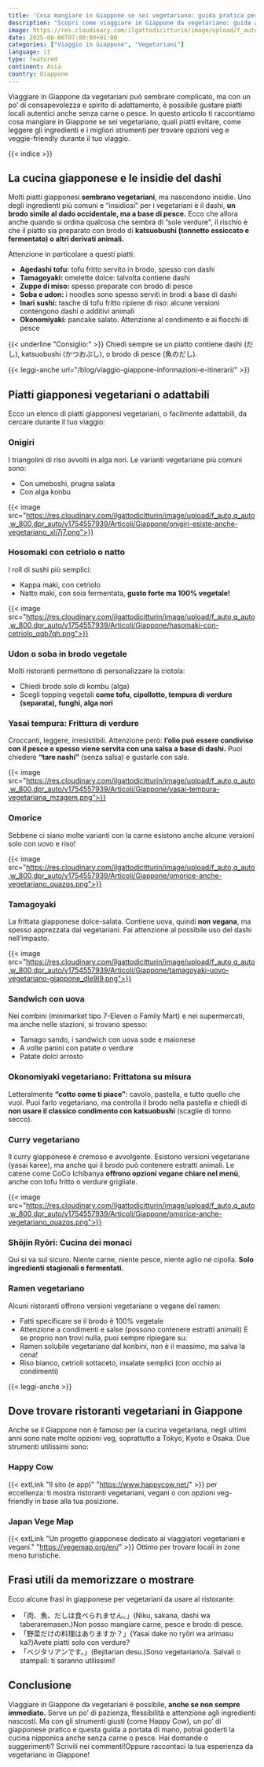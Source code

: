 ```yaml
---
title: 'Cosa mangiare in Giappone se sei vegetariano: guida pratica per viaggiatori'
description: 'Scopri come viaggiare in Giappone da vegetariano: guida ai piatti senza carne o pesce, come evitare il dashi, ristoranti veg-friendly e frasi utili in giapponese. Perfetto per Tokyo, Kyoto e Osaka!'
image: https://res.cloudinary.com/ilgattodicitturin/image/upload/f_auto,q_auto,w_800,dpr_auto/v1754557336/Articoli/Giappone/guida-giappone-per-vegetariani_cuz5y5.png
date: 2025-08-06T07:00:00+01:00
categories: ["Viaggio in Giappone", "Vegetariani"]
language: it
type: featured
continent: Asia
country: Giappone
---
```

Viaggiare in Giappone da vegetariani può sembrare complicato, ma con un po’ di consapevolezza e spirito di adattamento, è possibile gustare piatti locali autentici anche senza carne o pesce. In questo articolo ti raccontiamo cosa mangiare in Giappone se sei vegetariano, quali piatti evitare, come leggere gli ingredienti e i migliori strumenti per trovare opzioni veg e veggie-friendly durante il tuo viaggio.

{{< indice >}}

## La cucina giapponese e le insidie del dashi
Molti piatti giapponesi **sembrano vegetariani**, ma nascondono insidie. Uno degli ingredienti più comuni e “insidiosi” per i vegetariani è il dashi, **un brodo simile al dado occidentale, ma a base di pesce.** Ecco che allora anche quando si ordina qualcosa che sembra di ”sole verdure", il rischio è che il piatto sia preparato con brodo di **katsuobushi (tonnetto essiccato e fermentato) o altri derivati animali.**

Attenzione in particolare a questi piatti:
* **Agedashi tofu:** tofu fritto servito in brodo, spesso con dashi
* **Tamagoyaki:** omelette dolce: talvolta contiene dashi
* **Zuppe di miso:** spesso preparate con brodo di pesce
* **Soba e udon:** i noodles sono spesso serviti in brodi a base di dashi
* **Inari sushi:** tasche di tofu fritto ripiene di riso: alcune versioni contengono dashi o additivi animali
* **Okonomiyaki:** pancake salato. Attenzione al condimento e ai fiocchi di pesce

{{< underline "Consiglio:" >}} Chiedi sempre se un piatto contiene dashi (だし), katsuobushi (かつおぶし), o brodo di pesce (魚のだし).

{{< leggi-anche url="/blog/viaggio-giappone-informazioni-e-itinerari/" >}}

## Piatti giapponesi vegetariani o adattabili
Ecco un elenco di piatti giapponesi vegetariani, o facilmente adattabili, da cercare durante il tuo viaggio:

### Onigiri
I triangolini di riso avvolti in alga nori. Le varianti vegetariane più comuni sono:
* Con umeboshi, prugna salata
* Con alga konbu

{{< image src="https://res.cloudinary.com/ilgattodicitturin/image/upload/f_auto,q_auto,w_800,dpr_auto/v1754557939/Articoli/Giappone/onigiri-esiste-anche-vegetariano_xli7j7.png">}}

### Hosomaki con cetriolo o natto
I roll di sushi più semplici:
* Kappa maki, con cetriolo
* Natto maki, con soia fermentata, **gusto forte ma 100% vegetale!**

{{< image src="https://res.cloudinary.com/ilgattodicitturin/image/upload/f_auto,q_auto,w_800,dpr_auto/v1754557939/Articoli/Giappone/hasomaki-con-cetriolo_qqb7qh.png">}}

### Udon o soba in brodo vegetale
Molti ristoranti permettono di personalizzare la ciotola:
* Chiedi brodo solo di kombu (alga)
* Scegli topping vegetali **come tofu, cipollotto, tempura di verdure (separata), funghi, alga nori**

### Yasai tempura: Frittura di verdure
Croccanti, leggere, irresistibili. Attenzione però: **l’olio può essere condiviso con il pesce e spesso viene servita con una salsa a base di dashi.** Puoi chiedere **“tare nashi”** (senza salsa) e gustarle con sale.

{{< image src="https://res.cloudinary.com/ilgattodicitturin/image/upload/f_auto,q_auto,w_800,dpr_auto/v1754557939/Articoli/Giappone/yasai-tempura-vegetariana_mzagem.png">}}

### Omorice
Sebbene ci siano molte varianti con la carne esistono anche alcune versioni solo con uovo e riso!

{{< image src="https://res.cloudinary.com/ilgattodicitturin/image/upload/f_auto,q_auto,w_800,dpr_auto/v1754557939/Articoli/Giappone/omorice-anche-vegetariano_quazqs.png">}}

### Tamagoyaki
La frittata giapponese dolce-salata. Contiene uova, quindi **non vegana**, ma spesso apprezzata dai vegetariani. Fai attenzione al possibile uso del dashi nell’impasto.

{{< image src="https://res.cloudinary.com/ilgattodicitturin/image/upload/f_auto,q_auto,w_800,dpr_auto/v1754557939/Articoli/Giappone/tamagoyaki-uovo-vegetariano-giappone_dle9l9.png">}}

### Sandwich con uova
Nei combini (minimarket tipo 7-Eleven o Family Mart) e nei supermercati, ma anche nelle stazioni, si trovano spesso:
* Tamago sando, i sandwich con uova sode e maionese
* A volte panini con patate o verdure
* Patate dolci arrosto

### Okonomiyaki vegetariano: Frittatona su misura
Letteralmente **“cotto come ti piace”**: cavolo, pastella, e tutto quello che vuoi. Puoi farlo vegetariano, ma controlla il brodo nella pastella e chiedi di **non usare il classico condimento con katsuobushi** (scaglie di tonno secco).

### Curry vegetariano
Il curry giapponese è cremoso e avvolgente. Esistono versioni vegetariane (yasai karee), ma anche qui il brodo può contenere estratti animali. Le catene come CoCo Ichibanya **offrono opzioni vegane chiare nel menù**, anche con tofu fritto o verdure grigliate.

{{< image src="https://res.cloudinary.com/ilgattodicitturin/image/upload/f_auto,q_auto,w_800,dpr_auto/v1754557939/Articoli/Giappone/omorice-anche-vegetariano_quazqs.png">}}

### Shōjin Ryōri: Cucina dei monaci
Qui si va sul sicuro. Niente carne, niente pesce, niente aglio né cipolla. **Solo ingredienti stagionali e fermentati.**

### Ramen vegetariano
Alcuni ristoranti offrono versioni vegetariane o vegane del ramen:
* Fatti specificare se il brodo è 100% vegetale
* Attenzione a condimenti e salse (possono contenere estratti animali)
E se proprio non trovi nulla, puoi sempre ripiegare su:
* Ramen solubile vegetariano dal konbini, non è il massimo, ma salva la cena!
* Riso bianco, cetrioli sottaceto, insalate semplici (con occhio ai condimenti)

{{< leggi-anche >}}

## Dove trovare ristoranti vegetariani in Giappone
Anche se il Giappone non è famoso per la cucina vegetariana, negli ultimi anni sono nate molte opzioni veg, soprattutto a Tokyo, Kyoto e Osaka. Due strumenti utilissimi sono:

### Happy Cow
{{< extLink "Il sito (e app)" "https://www.happycow.net/" >}} per eccellenza: ti mostra ristoranti vegetariani, vegani o con opzioni veg-friendly in base alla tua posizione.

### Japan Vege Map
{{< extLink "Un progetto giapponese dedicato ai viaggiatori vegetariani e vegani." "https://vegemap.org/en/" >}} Ottimo per trovare locali in zone meno turistiche.

## Frasi utili da memorizzare o mostrare
Ecco alcune frasi in giapponese per vegetariani da usare al ristorante:
* 「肉、魚、だしは食べられません。」(Niku, sakana, dashi wa taberaremasen.)Non posso mangiare carne, pesce e brodo di pesce.
* 「野菜だけの料理はありますか？」(Yasai dake no ryōri wa arimasu ka?)Avete piatti solo con verdure?
* 「ベジタリアンです。」(Bejitarian desu.)Sono vegetariano/a.
Salvali o stampali: ti saranno utilissimi!  

## Conclusione
Viaggiare in Giappone da vegetariani è possibile, **anche se non sempre immediato.** Serve un po’ di pazienza, flessibilità e attenzione agli ingredienti nascosti. Ma con gli strumenti giusti (come Happy Cow), un po’ di giapponese pratico e questa guida a portata di mano, potrai goderti la cucina nipponica anche senza carne o pesce.
Hai domande o suggerimenti? Scrivili nei commenti!Oppure raccontaci la tua esperienza da vegetariano in Giappone!
